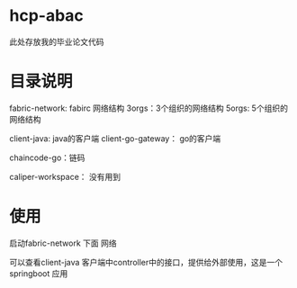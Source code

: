 # hcp-abac

此处存放我的毕业论文代码

# 目录说明

fabric-network: fabirc 网络结构
  3orgs：3个组织的网络结构
  5orgs: 5个组织的网络结构

client-java: java的客户端
client-go-gateway： go的客户端

chaincode-go：链码

caliper-workspace： 没有用到


# 使用
启动fabric-network 下面 网络


可以查看client-java 客户端中controller中的接口，提供给外部使用，这是一个springboot 应用
